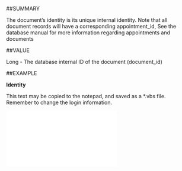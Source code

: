 
##SUMMARY

The document’s identity is its unique internal identity. Note that all document records will have a corresponding appointment_id, See the database manual for more information regarding appointments and documents


##VALUE

Long - The database internal ID of the document (document_id)


##EXAMPLE

**Identity**

This text may be copied to the notepad, and saved as a *.vbs file. Remember to change the login information.

![](..\..\Examples\vbs\SODocument.Identity.vbs.txt)

